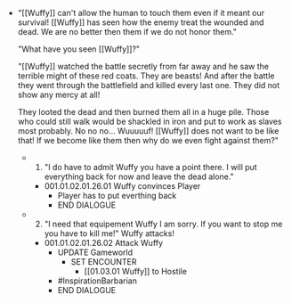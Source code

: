 - "[[Wuffy]] can't allow the human to touch them even if it meant our survival! [[Wuffy]] has seen how the enemy treat the wounded and dead. We are no better then them if we do not honor them."
  
  "What have you seen [[Wuffy]]?"
  
  "[[Wuffy]] watched the battle secretly from far away and he saw the terrible might of these red coats. They are beasts! And after the battle they went through the battlefield and killed every last one. They did not show any mercy at all! 
  
  They looted the dead and then burned them all in a huge pile. Those who could still walk would be shackled in iron and put to work as slaves most probably. No no no... Wuuuuuf! [[Wuffy]] does not want to be like that! If we become like them then why do we even fight against them?"
	- 1. "I do have to admit Wuffy you have a point there. I will put everything back for now and leave the dead alone."
		- 001.01.02.01.26.01 Wuffy convinces Player
			- Player has to put everthing back
			- END DIALOGUE
	- 2. "I need that equipement Wuffy I am sorry. If you want to stop me you have to kill me!" Wuffy attacks!
		- 001.01.02.01.26.02 Attack Wuffy
			- UPDATE Gameworld
				- SET ENCOUNTER
					- [[01.03.01 Wuffy]] to Hostile
			- #InspirationBarbarian
			- END DIALOGUE